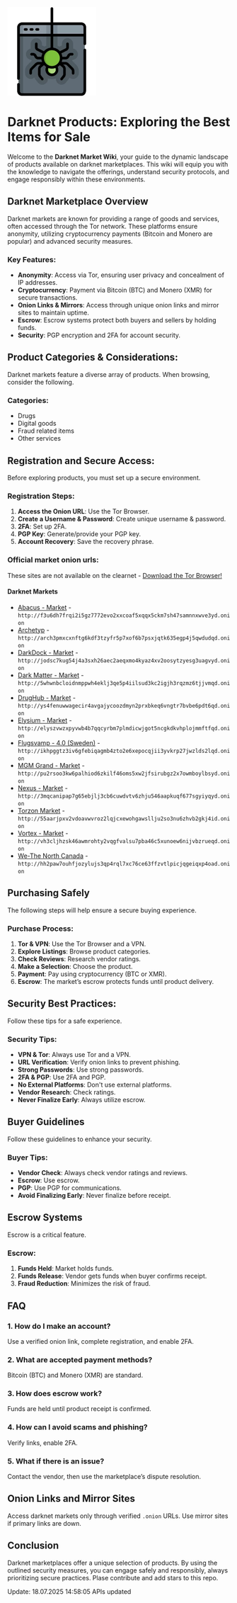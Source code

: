 <img src="/gallery/blank.webp" width="200">

# Darknet Products: Exploring the Best Items for Sale

Welcome to the **Darknet Market Wiki**, your guide to the dynamic landscape of products available on darknet marketplaces. This wiki will equip you with the knowledge to navigate the offerings, understand security protocols, and engage responsibly within these environments.

##  Darknet Marketplace Overview

Darknet markets are known for providing a range of goods and services, often accessed through the Tor network. These platforms ensure anonymity, utilizing cryptocurrency payments (Bitcoin and Monero are popular) and advanced security measures.

### Key Features:

*   **Anonymity**: Access via Tor, ensuring user privacy and concealment of IP addresses.
*   **Cryptocurrency**: Payment via Bitcoin (BTC) and Monero (XMR) for secure transactions.
*   **Onion Links & Mirrors**: Access through unique onion links and mirror sites to maintain uptime.
*   **Escrow**: Escrow systems protect both buyers and sellers by holding funds.
*   **Security**: PGP encryption and 2FA for account security.

## Product Categories & Considerations:

Darknet markets feature a diverse array of products. When browsing, consider the following.

### Categories:
*   Drugs
*   Digital goods
*   Fraud related items
*   Other services

## Registration and Secure Access:

Before exploring products, you must set up a secure environment.

### Registration Steps:
1.  **Access the Onion URL**: Use the Tor Browser.
2.  **Create a Username & Password**: Create unique username & password.
3.  **2FA**: Set up 2FA.
4.  **PGP Key**: Generate/provide your PGP key.
5.  **Account Recovery**: Save the recovery phrase.

### Official market onion urls:
These sites are not available on the clearnet - [Download the Tor Browser!](https://www.torproject.org/download/)

#### Darknet Markets

*   [Abacus - Market](http://f3u6dh7frqi2i5gz7772evo2xxcoaf5xqqx5ckm7sh47samnnxwve3yd.onion) - `http://f3u6dh7frqi2i5gz7772evo2xxcoaf5xqqx5ckm7sh47samnnxwve3yd.onion`
*   [Archetyp](@archetyp) - `http://arch3pmxcxnftg6kdf3tzyfr5p7xof6b7psxjqtk635egp4j5qwdudqd.onion`
*   [DarkDock - Market](http://jodsc7kug54j4a3sxh26aec2aeqxmo4kyaz4xv2oosytzyesg3uagvyd.onion) - `http://jodsc7kug54j4a3sxh26aec2aeqxmo4kyaz4xv2oosytzyesg3uagvyd.onion`
*   [Dark Matter - Market](http://5whwnbcloidnmppwh4eklj3qe5p4iilsud3kc2igjh3rqzmz6tjjvmqd.onion) - `http://5whwnbcloidnmppwh4eklj3qe5p4iilsud3kc2igjh3rqzmz6tjjvmqd.onion`
*   [DrugHub - Market](http://ys4fenuwwagecir4avgajycoozdmyn2prxbkeq6vngtr7bvbe6pdt6qd.onion) - `http://ys4fenuwwagecir4avgajycoozdmyn2prxbkeq6vngtr7bvbe6pdt6qd.onion`
*   [Elysium - Market](http://elyszvwzxpyvwb4b7qqcyrbm7plmdicwjgot5ncgkdkvhplojmmftfqd.onion) - `http://elyszvwzxpyvwb4b7qqcyrbm7plmdicwjgot5ncgkdkvhplojmmftfqd.onion`
*   [Flugsvamp - 4.0 (Sweden)](http://ikhpggtz3iv6gfebiqagmb4zto2e6xepocqjii3yvkrp27jwzlds2lqd.onion) - `http://ikhpggtz3iv6gfebiqagmb4zto2e6xepocqjii3yvkrp27jwzlds2lqd.onion`
*   [MGM Grand - Market](http://pu2rsoo3kw6palhiod6zkilf46oms5xw2jfsirubgz2x7owmboylbsyd.onion) - `http://pu2rsoo3kw6palhiod6zkilf46oms5xw2jfsirubgz2x7owmboylbsyd.onion`
*   [Nexus - Market](http://3mqcanipap7g65ebjlj3cb6cuwdvtv6zhju546aapkuqf677sgyiyqyd.onion) - `http://3mqcanipap7g65ebjlj3cb6cuwdvtv6zhju546aapkuqf677sgyiyqyd.onion`
*   [Torzon Market](http://55aarjpxv2vdoavwvroz2lqjcxewohgawsllju2so3nu6zhvb2gkj4id.onion) - `http://55aarjpxv2vdoavwvroz2lqjcxewohgawsllju2so3nu6zhvb2gkj4id.onion`
*   [Vortex - Market](http://vh3cljhzsk46awmrohty2vqgfvalsu7pba46c5xunoew6nijvbzrueqd.onion) - `http://vh3cljhzsk46awmrohty2vqgfvalsu7pba46c5xunoew6nijvbzrueqd.onion`
*   [We-The North Canada](http://hh2paw7ouhfjozylujs3qp4rql7xc76ce63ffzvtlpicjqgeiqxp4oad.onion) - `http://hh2paw7ouhfjozylujs3qp4rql7xc76ce63ffzvtlpicjqgeiqxp4oad.onion`

## Purchasing Safely

The following steps will help ensure a secure buying experience.

### Purchase Process:
1.  **Tor & VPN**: Use the Tor Browser and a VPN.
2.  **Explore Listings**: Browse product categories.
3.  **Check Reviews**: Research vendor ratings.
4.  **Make a Selection**: Choose the product.
5.  **Payment**: Pay using cryptocurrency (BTC or XMR).
6.  **Escrow**: The market’s escrow protects funds until product delivery.

## Security Best Practices:

Follow these tips for a safe experience.

### Security Tips:
*   **VPN & Tor**: Always use Tor and a VPN.
*   **URL Verification**: Verify onion links to prevent phishing.
*   **Strong Passwords**: Use strong passwords.
*   **2FA & PGP**: Use 2FA and PGP.
*   **No External Platforms**: Don't use external platforms.
*   **Vendor Research**: Check ratings.
*   **Never Finalize Early**: Always utilize escrow.

## Buyer Guidelines

Follow these guidelines to enhance your security.

### Buyer Tips:
*   **Vendor Check**: Always check vendor ratings and reviews.
*   **Escrow**: Use escrow.
*   **PGP**: Use PGP for communications.
*   **Avoid Finalizing Early**: Never finalize before receipt.

## Escrow Systems

Escrow is a critical feature.

### Escrow:
1.  **Funds Held**: Market holds funds.
2.  **Funds Release**: Vendor gets funds when buyer confirms receipt.
3.  **Fraud Reduction**: Minimizes the risk of fraud.

## FAQ

### 1. How do I make an account?
Use a verified onion link, complete registration, and enable 2FA.

### 2. What are accepted payment methods?
Bitcoin (BTC) and Monero (XMR) are standard.

### 3. How does escrow work?
Funds are held until product receipt is confirmed.

### 4. How can I avoid scams and phishing?
Verify links, enable 2FA.

### 5. What if there is an issue?
Contact the vendor, then use the marketplace’s dispute resolution.

## Onion Links and Mirror Sites

Access darknet markets only through verified `.onion` URLs. Use mirror sites if primary links are down.

## Conclusion

Darknet marketplaces offer a unique selection of products. By using the outlined security measures, you can engage safely and responsibly, always prioritizing secure practices.
Plase contribute and add stars to this repo.























Update:  18.07.2025 14:58:05 APIs updated